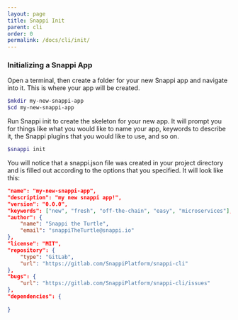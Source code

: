 ```yaml
---
layout: page
title: Snappi Init
parent: cli
order: 0
permalink: /docs/cli/init/
---
```


### Initializing a Snappi App
Open a terminal, then create a folder for your new Snappi app and navigate into it. This is where your app will be created.
```sh
$mkdir my-new-snappi-app
$cd my-new-snappi-app
```

Run Snappi init to create the skeleton for your new app. It will prompt you for things like what you would like to name your app, keywords to describe it, the Snappi plugins that you would like to use, and so on.
``` sh
$snappi init
```

You will notice that a snappi.json file was created in your project directory and is filled out according to the options that you specified. It will look like this:
```json
"name": "my-new-snappi-app",
"description": "my new snappi app!",
"version": "0.0.0",
"keywords": ["new", "fresh", "off-the-chain", "easy", "microservices"],
"author": {
    "name": "Snappi the Turtle",
    "email": "snappiTheTurtle@snappi.io"
},
"license": "MIT",
"repository": {
    "type": "GitLab",
    "url": "https://gitlab.com/SnappiPlatform/snappi-cli"
},
"bugs": {
    "url": "https://gitlab.com/SnappiPlatform/snappi-cli/issues"
},
"dependencies": {
    
}
```